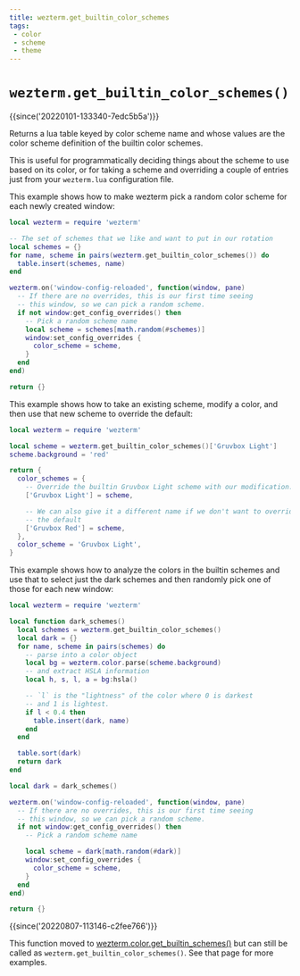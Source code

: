 ```yaml
---
title: wezterm.get_builtin_color_schemes
tags:
 - color
 - scheme
 - theme
---
```


# `wezterm.get_builtin_color_schemes()`

{{since('20220101-133340-7edc5b5a')}}

Returns a lua table keyed by color scheme name and whose values are
the color scheme definition of the builtin color schemes.

This is useful for programmatically deciding things about the scheme
to use based on its color, or for taking a scheme and overriding a
couple of entries just from your `wezterm.lua` configuration file.

This example shows how to make wezterm pick a random color scheme for
each newly created window:

```lua
local wezterm = require 'wezterm'

-- The set of schemes that we like and want to put in our rotation
local schemes = {}
for name, scheme in pairs(wezterm.get_builtin_color_schemes()) do
  table.insert(schemes, name)
end

wezterm.on('window-config-reloaded', function(window, pane)
  -- If there are no overrides, this is our first time seeing
  -- this window, so we can pick a random scheme.
  if not window:get_config_overrides() then
    -- Pick a random scheme name
    local scheme = schemes[math.random(#schemes)]
    window:set_config_overrides {
      color_scheme = scheme,
    }
  end
end)

return {}
```

This example shows how to take an existing scheme, modify a color, and
then use that new scheme to override the default:

```lua
local wezterm = require 'wezterm'

local scheme = wezterm.get_builtin_color_schemes()['Gruvbox Light']
scheme.background = 'red'

return {
  color_schemes = {
    -- Override the builtin Gruvbox Light scheme with our modification.
    ['Gruvbox Light'] = scheme,

    -- We can also give it a different name if we don't want to override
    -- the default
    ['Gruvbox Red'] = scheme,
  },
  color_scheme = 'Gruvbox Light',
}
```

This example shows how to analyze the colors in the builtin schemes and
use that to select just the dark schemes and then randomly pick one
of those for each new window:

```lua
local wezterm = require 'wezterm'

local function dark_schemes()
  local schemes = wezterm.get_builtin_color_schemes()
  local dark = {}
  for name, scheme in pairs(schemes) do
    -- parse into a color object
    local bg = wezterm.color.parse(scheme.background)
    -- and extract HSLA information
    local h, s, l, a = bg:hsla()

    -- `l` is the "lightness" of the color where 0 is darkest
    -- and 1 is lightest.
    if l < 0.4 then
      table.insert(dark, name)
    end
  end

  table.sort(dark)
  return dark
end

local dark = dark_schemes()

wezterm.on('window-config-reloaded', function(window, pane)
  -- If there are no overrides, this is our first time seeing
  -- this window, so we can pick a random scheme.
  if not window:get_config_overrides() then
    -- Pick a random scheme name

    local scheme = dark[math.random(#dark)]
    window:set_config_overrides {
      color_scheme = scheme,
    }
  end
end)

return {}
```

{{since('20220807-113146-c2fee766')}}

This function moved to
[wezterm.color.get_builtin_schemes()](../wezterm.color/get_builtin_schemes.md)
but can still be called as `wezterm.get_builtin_color_schemes()`. See that page
for more examples.
